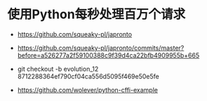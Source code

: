 # 使用Python每秒处理百万个请求

* https://github.com/squeaky-pl/japronto

* https://github.com/squeaky-pl/japronto/commits/master?before=a526277a2f59100388c9f39d4ca22bfb4909955b+665

* git checkout -b evolution_12 8712288364ef790cf04ca556d5095f469e50e5fe

* https://github.com/wolever/python-cffi-example

